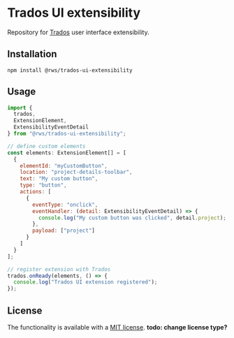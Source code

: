 # Trados UI extensibility

Repository for [Trados](https://www.trados.com/) user interface extensibility.

## Installation
```
npm install @rws/trados-ui-extensibility
```

## Usage

```javascript
import {
  trados,
  ExtensionElement,
  ExtensibilityEventDetail
} from "@rws/trados-ui-extensibility";

// define custom elements
const elements: ExtensionElement[] = [
  {
    elementId: "myCustomButton",
    location: "project-details-toolbar",
    text: "My custom button",
    type: "button",
    actions: [
      {
        eventType: "onclick",
        eventHandler: (detail: ExtensibilityEventDetail) => {
          console.log("My custom button was clicked", detail.project);
        },
        payload: ["project"]
      }
    ]
  }
];

// register extension with Trados
trados.onReady(elements, () => {
  console.log("Trados UI extension registered");
});
```


## License

The functionality is available with a [MIT license](https://choosealicense.com/licenses/mit/).
**todo: change license type?**


